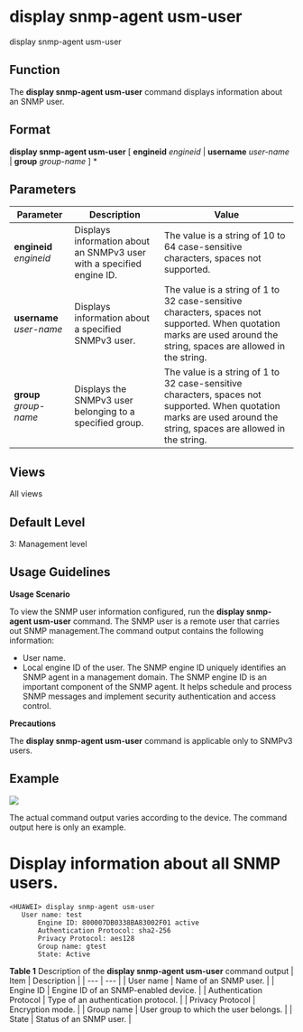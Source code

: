 display snmp-agent usm-user
===========================

display snmp-agent usm-user

Function
--------



The **display snmp-agent usm-user** command displays information about an SNMP user.




Format
------

**display snmp-agent usm-user** [ **engineid** *engineid* | **username** *user-name* | **group** *group-name* ] \*


Parameters
----------

| Parameter | Description | Value |
| --- | --- | --- |
| **engineid** *engineid* | Displays information about an SNMPv3 user with a specified engine ID. | The value is a string of 10 to 64 case-sensitive characters, spaces not supported. |
| **username** *user-name* | Displays information about a specified SNMPv3 user. | The value is a string of 1 to 32 case-sensitive characters, spaces not supported.  When quotation marks are used around the string, spaces are allowed in the string. |
| **group** *group-name* | Displays the SNMPv3 user belonging to a specified group. | The value is a string of 1 to 32 case-sensitive characters, spaces not supported.  When quotation marks are used around the string, spaces are allowed in the string. |



Views
-----

All views


Default Level
-------------

3: Management level


Usage Guidelines
----------------

**Usage Scenario**

To view the SNMP user information configured, run the **display snmp-agent usm-user** command. The SNMP user is a remote user that carries out SNMP management.The command output contains the following information:

* User name.
* Local engine ID of the user. The SNMP engine ID uniquely identifies an SNMP agent in a management domain. The SNMP engine ID is an important component of the SNMP agent. It helps schedule and process SNMP messages and implement security authentication and access control.

**Precautions**

The **display snmp-agent usm-user** command is applicable only to SNMPv3 users.


Example
-------

![](../public_sys-resources/note_3.0-en-us.png) 

The actual command output varies according to the device. The command output here is only an example.


# Display information about all SNMP users.
```
<HUAWEI> display snmp-agent usm-user
   User name: test
       Engine ID: 800007DB0338BA83002F01 active
       Authentication Protocol: sha2-256
       Privacy Protocol: aes128
       Group name: gtest
       State: Active

```

**Table 1** Description of the **display snmp-agent usm-user** command output
| Item | Description |
| --- | --- |
| User name | Name of an SNMP user. |
| Engine ID | Engine ID of an SNMP-enabled device. |
| Authentication Protocol | Type of an authentication protocol. |
| Privacy Protocol | Encryption mode. |
| Group name | User group to which the user belongs. |
| State | Status of an SNMP user. |